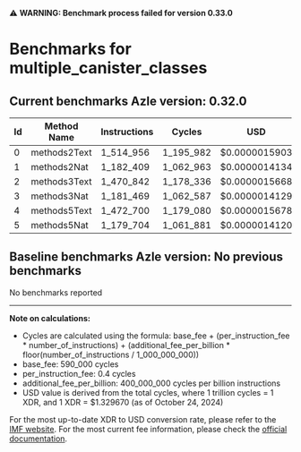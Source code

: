 ⚠️ **WARNING: Benchmark process failed for version 0.33.0**

# Benchmarks for multiple_canister_classes

## Current benchmarks Azle version: 0.32.0

| Id  | Method Name  | Instructions | Cycles    | USD           | USD/Million Calls |
| --- | ------------ | ------------ | --------- | ------------- | ----------------- |
| 0   | methods2Text | 1_514_956    | 1_195_982 | $0.0000015903 | $1.59             |
| 1   | methods2Nat  | 1_182_409    | 1_062_963 | $0.0000014134 | $1.41             |
| 2   | methods3Text | 1_470_842    | 1_178_336 | $0.0000015668 | $1.56             |
| 3   | methods3Nat  | 1_181_469    | 1_062_587 | $0.0000014129 | $1.41             |
| 4   | methods5Text | 1_472_700    | 1_179_080 | $0.0000015678 | $1.56             |
| 5   | methods5Nat  | 1_179_704    | 1_061_881 | $0.0000014120 | $1.41             |

## Baseline benchmarks Azle version: No previous benchmarks

No benchmarks reported

---

**Note on calculations:**

- Cycles are calculated using the formula: base_fee + (per_instruction_fee \* number_of_instructions) + (additional_fee_per_billion \* floor(number_of_instructions / 1_000_000_000))
- base_fee: 590_000 cycles
- per_instruction_fee: 0.4 cycles
- additional_fee_per_billion: 400_000_000 cycles per billion instructions
- USD value is derived from the total cycles, where 1 trillion cycles = 1 XDR, and 1 XDR = $1.329670 (as of October 24, 2024)

For the most up-to-date XDR to USD conversion rate, please refer to the [IMF website](https://www.imf.org/external/np/fin/data/rms_sdrv.aspx).
For the most current fee information, please check the [official documentation](https://internetcomputer.org/docs/current/developer-docs/gas-cost#execution).
